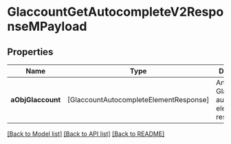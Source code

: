 # GlaccountGetAutocompleteV2ResponseMPayload

## Properties
Name | Type | Description | Notes
------------ | ------------- | ------------- | -------------
**aObjGlaccount** | [GlaccountAutocompleteElementResponse] | An array of Glaccount autocomplete element response. | 

[[Back to Model list]](../README.md#documentation-for-models) [[Back to API list]](../README.md#documentation-for-api-endpoints) [[Back to README]](../README.md)


